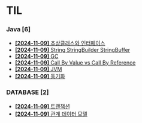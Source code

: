 # TIL
 
### Java [6]
- [**[2024-11-09]**  추상클래스와 인터페이스](https://github.com/A-lass/TIL/blob/main/Java/추상클래스와_인터페이스.md)
- [**[2024-11-09]**  String StringBuilder StringBuffer](https://github.com/A-lass/TIL/blob/main/Java/String_StringBuilder_StringBuffer.md)
- [**[2024-11-09]**  GC](https://github.com/A-lass/TIL/blob/main/Java/GC.md)
- [**[2024-11-09]**  Call By Value vs Call By Reference](https://github.com/A-lass/TIL/blob/main/Java/Call_By_Value_vs_Call_By_Reference.md)
- [**[2024-11-09]**  JVM](https://github.com/A-lass/TIL/blob/main/Java/JVM.md)
- [**[2024-11-09]**  동기화](https://github.com/A-lass/TIL/blob/main/Java/동기화.md)
### DATABASE [2]
- [**[2024-11-09]**  트랜잭션](https://github.com/A-lass/TIL/blob/main/DATABASE/트랜잭션.md)
- [**[2024-11-09]**  관계 데이터 모델](https://github.com/A-lass/TIL/blob/main/DATABASE/관계_데이터_모델.md)
